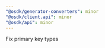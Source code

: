 ```yaml
---
"@osdk/generator-converters": minor
"@osdk/client.api": minor
"@osdk/api": minor
---
```


Fix primary key types
